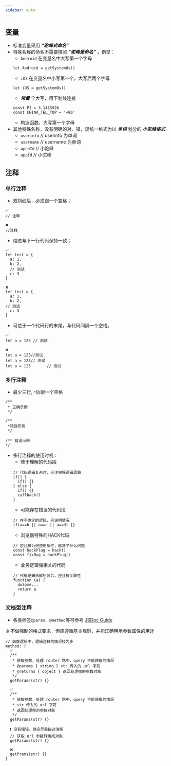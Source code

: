 ```yaml
---
sidebar: auto
---
```



## 变量
- 标准变量采用 ***“驼峰式命名”***
- 特殊名称的命名不需要按照 ***“驼峰是命名”*** ，例举：
  - ```Android``` 在变量名中大写第一个字母
  ```
  let Android = getSystemOs()
  ```
  - ```iOS``` 在变量名中小写第一个，大写后两个字母
  ```
  let iOS = getSystemOs()
  ```
  - ***常量*** 全大写，用下划线连接
  ```
  const PI = 3.1415926
  const CHINA_TEL_TOP = '+86'
  ```
  - 构造函数，大写第一个字母
- 其他特殊名称，没有明确的对、错，现统一格式为以 ***单词*** 划分的 ***小驼峰格式***
  - ```userinfo``` // userinfo 为单词
  - ```username``` // username 为单词
  - ```openId``` // 小驼峰
  - ```appId``` // 小驼峰

## 注释
### 单行注释
- 双斜线后，必须跟一个空格；
```
✅
// 注释

❌
//注释
```
- 缩进与下一行代码保持一致；
```
✅
let test = {
  a: 1,
  b: 2,
  // 测试
  c: 3
}

❌
let test = {
  a: 1,
  b: 2,
// 测试
  c: 3
}
```
- 可位于一个代码行的末尾，与代码间隔一个空格。
```
✅
let a = 123 // 测试

❌
let a = 123//测试
let a = 123// 测试
let a = 123       // 测试
```

### 多行注释
- 最少三行, ```*```后跟一个空格
```
/**
 * 正确示例
 */

/**
 *错误示例
 */

/** 错误示例
*/
```
- 多行注释的使用时机：
  - 难于理解的代码段
  ```
  // 代码逻辑复杂时，应注释好逻辑思路
  if() {
    if() {}
  } else {
    if() {}
    callback()
  }
  ```
  - 可能存在错误的代码段
  ```
  // 在不确定的逻辑，应说明情况
  if(a==b || a==c || a==d) {}
  ```
  - 浏览器特殊的HACK代码
  ```
  // 应注释为何使用插件，解决了什么问题
  const hackPlug = hack()
  const fixBug = hackPlug()
  ```
  - 业务逻辑强相关的代码
  ```
  // 代码逻辑拆解封装后，应注释关联性
  function (a) {
    doSome...
    return a
  }
  ```

### 文档型注释
- 各类标签```@param, @method```等可参考 [JSDoc Guide](http://yuri4ever.github.io/jsdoc/#@module)

```注``` 不做强制的格式要求，但应遵循基本规则，并能正确明示参数属性的用途

```
// 函数逻辑中，逻辑注释的情况较为多
method: {
  ✅
  /**
   * 获取参数，处理 router 路中，query 不能获取的情况
   * @params { string } str 传入的 url 字符
   * @returns { object } 返回处理完的参数对象
   */
  getParams(str) {}

  ✅
  /**
   * 获取参数，处理 router 路中，query 不能获取的情况
   * str 传入的 url 字符
   * 返回处理完的参数对象
   */
  getParams(str) {}

  ❗️ 没有错误，但应尽量描述清晰  
  // 获取 url 参数转换成对象
  getParams(str) {}

  ❌
  getPrams(str) {}
}
```
